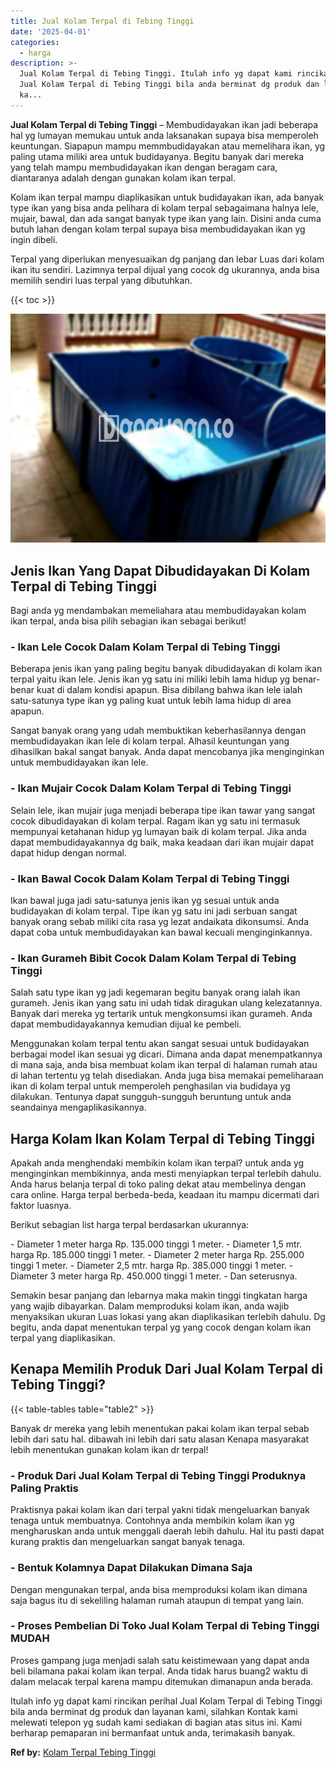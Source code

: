 ```yaml
---
title: Jual Kolam Terpal di Tebing Tinggi
date: '2025-04-01'
categories:
  - harga
description: >-
  Jual Kolam Terpal di Tebing Tinggi. Itulah info yg dapat kami rincikan perihal
  Jual Kolam Terpal di Tebing Tinggi bila anda berminat dg produk dan layanan
  ka...
---
```


**Jual Kolam Terpal di Tebing Tinggi** – Membudidayakan ikan jadi beberapa hal yg lumayan memukau untuk anda laksanakan supaya bisa memperoleh keuntungan. Siapapun mampu memmbudidayakan atau memelihara ikan, yg paling utama miliki area untuk budidayanya. Begitu banyak dari mereka yang telah mampu membudidayakan ikan dengan beragam cara, diantaranya adalah dengan gunakan kolam ikan terpal.

Kolam ikan terpal mampu diaplikasikan untuk budidayakan ikan, ada banyak type ikan yang bisa anda pelihara di kolam terpal sebagaimana halnya lele, mujair, bawal, dan ada sangat banyak type ikan yang lain. Disini anda cuma butuh lahan dengan kolam terpal supaya bisa membudidayakan ikan yg ingin dibeli.

Terpal yang diperlukan menyesuaikan dg panjang dan lebar Luas dari kolam ikan itu sendiri. Lazimnya terpal dijual yang cocok dg ukurannya, anda bisa memilih sendiri luas terpal yang dibutuhkan.

{{< toc >}}

![Jual Kolam Terpal di Tebing Tinggi](/images/jual-kolam-terpal-22.png)

## Jenis Ikan Yang Dapat Dibudidayakan Di Kolam Terpal di Tebing Tinggi

Bagi anda yg mendambakan memeliahara atau membudidayakan kolam ikan terpal, anda bisa pilih sebagian ikan sebagai berikut!

### \- Ikan Lele Cocok Dalam Kolam Terpal di Tebing Tinggi

Beberapa jenis ikan yang paling begitu banyak dibudidayakan di kolam ikan terpal yaitu ikan lele. Jenis ikan yg satu ini miliki lebih lama hidup yg benar-benar kuat di dalam kondisi apapun. Bisa dibilang bahwa ikan lele ialah satu-satunya type ikan yg paling kuat untuk lebih lama hidup di area apapun.

Sangat banyak orang yang udah membuktikan keberhasilannya dengan membudidayakan ikan lele di kolam terpal. Alhasil keuntungan yang dihasilkan bakal sangat banyak. Anda dapat mencobanya jika menginginkan untuk membudidayakan ikan lele.

### \- Ikan Mujair Cocok Dalam Kolam Terpal di Tebing Tinggi

Selain lele, ikan mujair juga menjadi beberapa tipe ikan tawar yang sangat cocok dibudidayakan di kolam terpal. Ragam ikan yg satu ini termasuk mempunyai ketahanan hidup yg lumayan baik di kolam terpal. Jika anda dapat membudidayakannya dg baik, maka keadaan dari ikan mujair dapat dapat hidup dengan normal.

### \- Ikan Bawal Cocok Dalam Kolam Terpal di Tebing Tinggi

Ikan bawal juga jadi satu-satunya jenis ikan yg sesuai untuk anda budidayakan di kolam terpal. Tipe ikan yg satu ini jadi serbuan sangat banyak orang sebab miliki cita rasa yg lezat andaikata dikonsumsi. Anda dapat coba untuk membudidayakan kan bawal kecuali menginginkannya.

### \- Ikan Gurameh Bibit Cocok Dalam Kolam Terpal di Tebing Tinggi

Salah satu type ikan yg jadi kegemaran begitu banyak orang ialah ikan gurameh. Jenis ikan yang satu ini udah tidak diragukan ulang kelezatannya. Banyak dari mereka yg tertarik untuk mengkonsumsi ikan gurameh. Anda dapat membudidayakannya kemudian dijual ke pembeli.

Menggunakan kolam terpal tentu akan sangat sesuai untuk budidayakan berbagai model ikan sesuai yg dicari. Dimana anda dapat menempatkannya di mana saja, anda bisa membuat kolam ikan terpal di halaman rumah atau di lahan tertentu yg telah disediakan. Anda juga bisa memakai pemeliharaan ikan di kolam terpal untuk memperoleh penghasilan via budidaya yg dilakukan. Tentunya dapat sungguh-sungguh beruntung untuk anda seandainya mengaplikasikannya.

## Harga Kolam Ikan Kolam Terpal di Tebing Tinggi

Apakah anda menghendaki membikin kolam ikan terpal? untuk anda yg menginginkan membikinnya, anda mesti menyiapkan terpal terlebih dahulu. Anda harus belanja terpal di toko paling dekat atau membelinya dengan cara online. Harga terpal berbeda-beda, keadaan itu mampu dicermati dari faktor luasnya.

Berikut sebagian list harga terpal berdasarkan ukurannya:

\- Diameter 1 meter harga Rp. 135.000 tinggi 1 meter. - Diameter 1,5 mtr. harga Rp. 185.000 tinggi 1 meter. - Diameter 2 meter harga Rp. 255.000 tinggi 1 meter. - Diameter 2,5 mtr. harga Rp. 385.000 tinggi 1 meter. - Diameter 3 meter harga Rp. 450.000 tinggi 1 meter. - Dan seterusnya.

Semakin besar panjang dan lebarnya maka makin tinggi tingkatan harga yang wajib dibayarkan. Dalam memproduksi kolam ikan, anda wajib menyaksikan ukuran Luas lokasi yang akan diaplikasikan terlebih dahulu. Dg begitu, anda dapat menentukan terpal yg yang cocok dengan kolam ikan terpal yang diaplikasikan.

## Kenapa Memilih Produk Dari Jual Kolam Terpal di Tebing Tinggi?

{{< table-tables table="table2" >}}

Banyak dr mereka yang lebih menentukan pakai kolam ikan terpal sebab lebih dari satu hal. dibawah ini lebih dari satu alasan Kenapa masyarakat lebih menentukan gunakan kolam ikan dr terpal!

### \- Produk Dari Jual Kolam Terpal di Tebing Tinggi Produknya Paling Praktis

Praktisnya pakai kolam ikan dari terpal yakni tidak mengeluarkan banyak tenaga untuk membuatnya. Contohnya anda membikin kolam ikan yg mengharuskan anda untuk menggali daerah lebih dahulu. Hal itu pasti dapat kurang praktis dan mengeluarkan sangat banyak tenaga.

### \- Bentuk Kolamnya Dapat Dilakukan Dimana Saja

Dengan mengunakan terpal, anda bisa memproduksi kolam ikan dimana saja bagus itu di sekeliling halaman rumah ataupun di tempat yang lain.

### \- Proses Pembelian Di Toko Jual Kolam Terpal di Tebing Tinggi MUDAH

Proses gampang juga menjadi salah satu keistimewaan yang dapat anda beli bilamana pakai kolam ikan terpal. Anda tidak harus buang2 waktu di dalam melacak terpal karena mampu ditemukan dimanapun anda berada.

Itulah info yg dapat kami rincikan perihal Jual Kolam Terpal di Tebing Tinggi bila anda berminat dg produk dan layanan kami, silahkan Kontak kami melewati telepon yg sudah kami sediakan di bagian atas situs ini. Kami berharap pemaparan ini bermanfaat untuk anda, terimakasih banyak.

**Ref by:** [Kolam Terpal Tebing Tinggi](https://id.wikipedia.org/wiki/Kolam)
